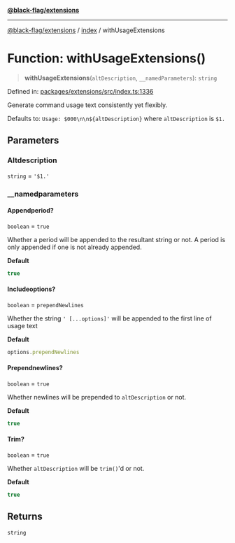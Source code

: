 [**@black-flag/extensions**][1]

---

[@black-flag/extensions][1] / [index][2] / withUsageExtensions

# Function: withUsageExtensions()

> **withUsageExtensions**(`altDescription`, `__namedParameters`): `string`

Defined in: [packages/extensions/src/index.ts:1336][3]

Generate command usage text consistently yet flexibly.

Defaults to: `Usage: $000\n\n${altDescription}` where `altDescription` is
`$1.`

## Parameters

### Altdescription

`string` = `'$1.'`

### \_\_namedparameters

#### Appendperiod?

`boolean` = `true`

Whether a period will be appended to the resultant string or not. A
period is only appended if one is not already appended.

**Default**

```ts
true
```

#### Includeoptions?

`boolean` = `prependNewlines`

Whether the string `' [...options]'` will be appended to the first line of usage text

**Default**

```ts
options.prependNewlines
```

#### Prependnewlines?

`boolean` = `true`

Whether newlines will be prepended to `altDescription` or not.

**Default**

```ts
true
```

#### Trim?

`boolean` = `true`

Whether `altDescription` will be `trim()`'d or not.

**Default**

```ts
true
```

## Returns

`string`

[1]: ../../README.md
[2]: ../README.md
[3]: https://github.com/Xunnamius/black-flag/blob/1b1b5b597cf8302c1cc5affdd2e1dd9189034907/packages/extensions/src/index.ts#L1336
